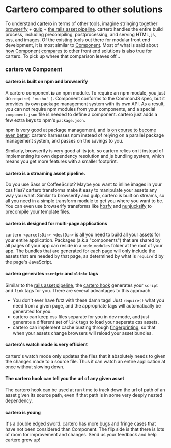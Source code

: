 # Cartero compared to other solutions

To understand [cartero](https://github.com/rotundasoftware/cartero) in terms of other tools, imagine stringing together [browserify](http://browserify.org/) + [gulp](http://gulpjs.com/) + [the rails asset pipeline](http://guides.rubyonrails.org/asset_pipeline.html). cartero handles the entire build process, including precompiling, postprocessing, and serving HTML, js, css, and images. Of the existing tools out there for modular front end development, it is most similar to [Component](https://github.com/component/component). Most of what is said about [how Component compares](https://github.com/component/guide/blob/master/component/vs.md) to other front end solutions is also true for cartero. To pick up where that comparison leaves off... 

### cartero vs Component

#### cartero is built on npm and browserify

A cartero component ***is*** an npm module. To require an npm module, you just do `require( 'mushu' )`. Component conforms to the CommonJS spec, but it provides its own package management system with its own API. As a result, you can not require npm modules from your components, and a special `component.json` file is needed to define a component. cartero just adds a few extra keys to npm's `package.json`.

npm is very good at package management, and is [on course to become even better](http://techcrunch.com/2014/02/11/npm/). cartero harnesses npm instead of relying on a parallel package management system, and passes on the savings to you.

Similarly, browserify is very good at its job, so cartero relies on it instead of implementing its own dependency resolution and js bundling system, which means you get more features with a smaller footprint. 

#### cartero is a streaming asset pipeline.

Do you use Sass or CoffeeScript? Maybe you want to inline images in your css files? cartero transforms make it easy to manipulate your assets any way you want. Similar to browserify and gulp, cartero is built on streams, so all you need in a simple transform module to get you where you want to be. You can even use browserify transforms like [hbsfy](https://github.com/epeli/node-hbsfy) and [nunjucksify](https://github.com/rotundasoftware/nunjucksify) to precompile your template files.

#### cartero is designed for multi-page applications

`cartero <parcelsDir> <destDir>` is all you need to build all your assets for your entire application. Packages (a.k.a "components") that are shared by all pages of your app can reside in a `node_modules` folder at the root of your app. The bundles that are generated for each page will only include the assets that are needed by that page, as determined by what is `require`'d by the page's JavaScript.

#### cartero generates `<script>` and `<link>` tags

Similar to the [rails asset pipeline](http://guides.rubyonrails.org/asset_pipeline.html), the [cartero hook](https://github.com/rotundasoftware/cartero-node-hook) generates your `script` and `link` tags for you. There are several advantages to this approach.

  * You don't ever have futz with these damn tags! Just `require()` what you need from a given page, and the appropriate tags will automatically be generated for you.
  * cartero can keep css files separate for you in dev mode, and just generate a different set of `link` tags to load your seperate css assets.
  * cartero can implement cache busting through [fingerprinting](http://guides.rubyonrails.org/asset_pipeline.html#what-is-fingerprinting-and-why-should-i-care-questionmark), so that when your assets change browsers will reload your asset bundles.

#### cartero's watch mode is very efficient

cartero's watch mode only updates the files that it absolutely needs to given the changes made to a source file. Thus it can watch an entire application at once without slowing down.

#### The cartero hook can tell you the url of any given asset

The cartero hook can be used at run time to track down the url of path of an asset given its source path, even if that path is in some very deeply nested dependency.

#### cartero is young

It's a double edged sword. cartero has more bugs and fringe cases that have not been considered than Component. The flip side is that there is lots of room for improvement and changes. Send us your feedback and help cartero grow up!
